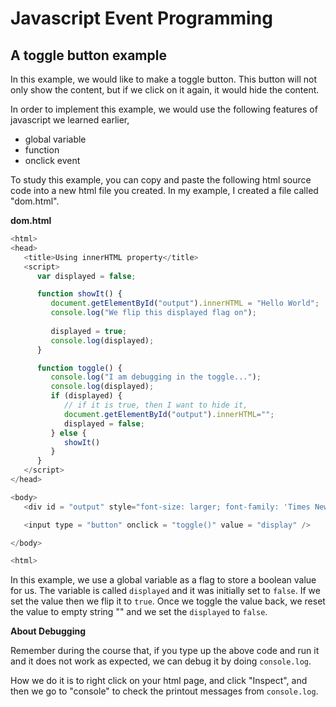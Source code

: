 # Javascript Event Programming

## A toggle button example

In this example, we would like to make a toggle button. This button will not only show the content, but if we click on it again, it would hide the content.

In order to implement this example, we would use the following features of javascript we learned earlier,

* global variable
* function
* onclick event

To study this example, you can copy and paste the following html source code into a new html file you created. In my example, I created a file called "dom.html".

**dom.html**

```javascript
<html>
<head>
   <title>Using innerHTML property</title>
   <script>
      var displayed = false;

      function showIt() {
         document.getElementById("output").innerHTML = "Hello World";
         console.log("We flip this displayed flag on");
       
         displayed = true;
         console.log(displayed);
      }

      function toggle() {
         console.log("I am debugging in the toggle...");
         console.log(displayed);
         if (displayed) {
            // if it is true, then I want to hide it,
            document.getElementById("output").innerHTML="";
            displayed = false;
         } else {
            showIt()
         }
      }
   </script>
</head>

<body>
   <div id = "output" style="font-size: larger; font-family: 'Times New Roman', Times, serif; color: blueviolet;"> </div>

   <input type = "button" onclick = "toggle()" value = "display" />

</body>

<html>
```

In this example, we use a global variable as a flag to store a boolean value for us. The variable is called `displayed` and it was initially set to `false`. If we set the value then we flip it to `true`. Once we toggle the value back, we reset the value to empty string "" and we set the `displayed` to `false`.

**About Debugging**

Remember during the course that, if you type up the above code and run it and it does not work as expected, we can debug it by doing `console.log`.

How we do it is to right click on your html page, and click "Inspect", and then we go to "console" to check the printout messages from `console.log`.